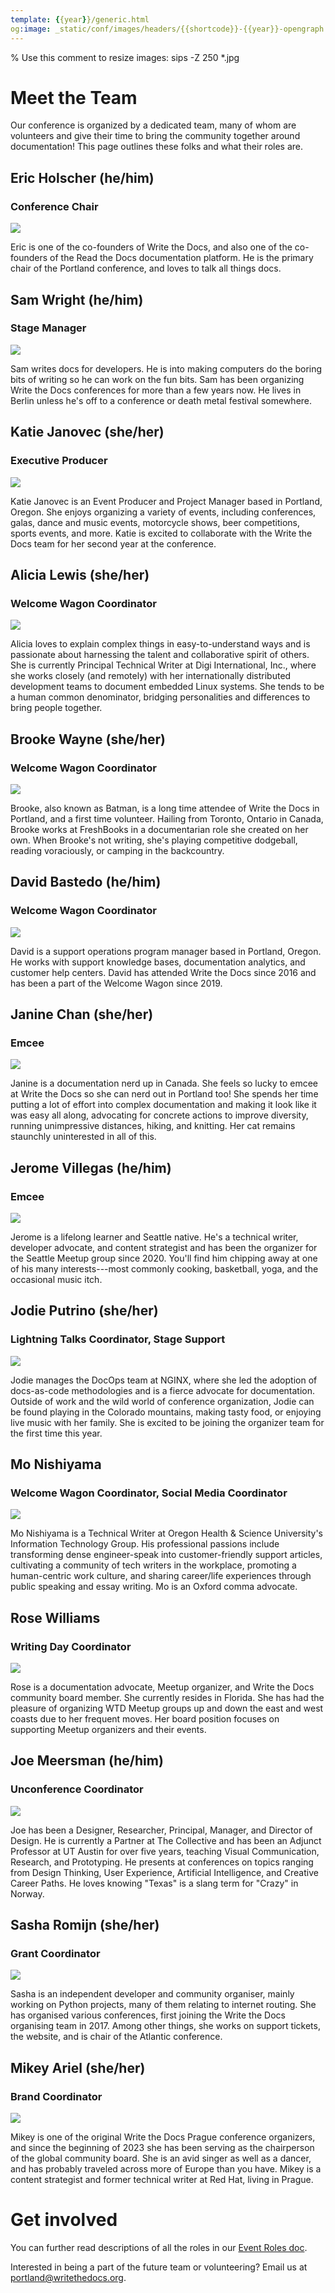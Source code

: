```yaml
---
template: {{year}}/generic.html
og:image: _static/conf/images/headers/{{shortcode}}-{{year}}-opengraph.jpg
---
```


% Use this comment to resize images: sips -Z 250 *.jpg

# Meet the Team

Our conference is organized by a dedicated team, many of whom are volunteers and give their time to bring the community together around documentation! This page outlines these folks and what their roles are.

## Eric Holscher (he/him)

### Conference Chair

![](/_static/img/2024/team/eric.jpg)

Eric is one of the co-founders of Write the Docs, and also one of the co-founders of the Read the Docs documentation platform. He is the primary chair of the Portland conference, and loves to talk all things docs.

## Sam Wright (he/him)

### Stage Manager

![](/_static/img/2024/team/sam.jpg)

Sam writes docs for developers. He is into making computers do the boring bits of writing so he can work on the fun bits. Sam has been organizing Write the Docs conferences for more than a few years now. He lives in Berlin unless he's off to a conference or death metal festival somewhere.

## Katie Janovec (she/her)

### Executive Producer

![](/_static/img/2024/team/katie.jpg)

Katie Janovec is an Event Producer and Project Manager based in Portland, Oregon. She enjoys organizing a variety of events, including conferences, galas, dance and music events, motorcycle shows, beer competitions, sports events, and more. Katie is excited to collaborate with the Write the Docs team for her second year at the conference.

## Alicia Lewis (she/her)

### Welcome Wagon Coordinator

![](/_static/img/2024/team/alicia.jpg)

Alicia loves to explain complex things in easy-to-understand ways and is passionate about harnessing the talent and collaborative spirit of others. She is currently Principal Technical Writer at Digi International, Inc., where she works closely (and remotely) with her internationally distributed development teams to document embedded Linux systems. She tends to be a human common denominator, bridging personalities and differences to bring people together.

## Brooke Wayne (she/her)

### Welcome Wagon Coordinator

![](/_static/img/2024/team/brooke.jpg)

Brooke, also known as Batman, is a long time attendee of Write the Docs in Portland, and a first time volunteer. Hailing from Toronto, Ontario in Canada, Brooke works at FreshBooks in a documentarian role she created on her own. When Brooke's not writing, she's playing competitive dodgeball, reading voraciously, or camping in the backcountry.

## David Bastedo (he/him)

### Welcome Wagon Coordinator

![](/_static/img/2024/team/david.jpg)

David is a support operations program manager based in Portland, Oregon. He works with support knowledge bases, documentation analytics, and customer help centers. David has attended Write the Docs since 2016 and has been a part of the Welcome Wagon since 2019.

## Janine Chan (she/her)

### Emcee

![](/_static/img/2024/team/janine.jpg)

Janine is a documentation nerd up in Canada. She feels so lucky to emcee at Write the Docs so she can nerd out in Portland too! She spends her time putting a lot of effort into complex documentation and making it look like it was easy all along, advocating for concrete actions to improve diversity, running unimpressive distances, hiking, and knitting. Her cat remains staunchly uninterested in all of this.

## Jerome Villegas (he/him)

### Emcee

![](/_static/img/2024/team/jerome.jpg)

Jerome is a lifelong learner and Seattle native. He's a technical writer, developer advocate, and content strategist and has been the organizer for the Seattle Meetup group since 2020. You'll find him chipping away at one of his many interests---most commonly cooking, basketball, yoga, and the occasional music itch.

## Jodie Putrino (she/her)

### Lightning Talks Coordinator, Stage Support

![](/_static/img/2024/team/jodie.jpg)

Jodie manages the DocOps team at NGINX, where she led the adoption of docs-as-code methodologies and is a fierce advocate for documentation. Outside of work and the wild world of conference organization, Jodie can be found playing in the Colorado mountains, making tasty food, or enjoying live music with her family. She is excited to be joining the organizer team for the first time this year.

## Mo Nishiyama

### Welcome Wagon Coordinator, Social Media Coordinator

![](/_static/img/2024/team/mo.jpg)

Mo Nishiyama is a Technical Writer at Oregon Health & Science University's Information Technology Group. His professional passions include transforming dense engineer-speak into customer-friendly support articles, cultivating a community of tech writers in the workplace, promoting a human-centric work culture, and sharing career/life experiences through public speaking and essay writing. Mo is an Oxford comma advocate.

## Rose Williams

### Writing Day Coordinator

![](/_static/img/2024/team/rose.jpg)

Rose is a documentation advocate, Meetup organizer, and Write the Docs community board member. She currently resides in Florida. She has had the pleasure of organizing WTD Meetup groups up and down the east and west coasts due to her frequent moves. Her board position focuses on supporting Meetup organizers and their events.

## Joe Meersman (he/him)

### Unconference Coordinator

![](/_static/img/2024/team/joe.jpg)

Joe has been a Designer, Researcher, Principal, Manager, and Director of Design. He is currently a Partner at The Collective and has been an Adjunct Professor at UT Austin for over five years, teaching Visual Communication, Research, and Prototyping. He presents at conferences on topics ranging from Design Thinking, User Experience, Artificial Intelligence, and Creative Career Paths. He loves knowing "Texas" is a slang term for "Crazy" in Norway. 

## Sasha Romijn (she/her)

### Grant Coordinator

![](/_static/img/2024/team/sasha.jpg)

Sasha is an independent developer and community organiser, mainly working on Python projects, many of them relating to internet routing. She has organised various conferences, first joining the Write the Docs organising team in 2017. Among other things, she works on support tickets, the website, and is chair of the Atlantic conference.

## Mikey Ariel (she/her)

### Brand Coordinator

![](/_static/img/2024/team/mikey.jpg)

Mikey is one of the original Write the Docs Prague conference organizers, and since the beginning of 2023 she has been serving as the chairperson of the global community board. She is an avid singer as well as a dancer, and has probably traveled across more of Europe than you have. Mikey is a content strategist and former technical writer at Red Hat, living in Prague.

# Get involved

You can further read descriptions of all the roles in our [Event Roles doc](https://www.writethedocs.org/organizer-guide/confs/event-roles/).

Interested in being a part of the future team or volunteering? Email us at portland@writethedocs.org.

